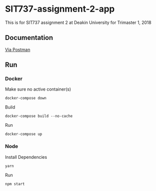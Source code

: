# SIT737-assignment-2-app
This is for SIT737 assignment 2 at Deakin University for Trimaster 1, 2018

## Documentation
[Via Postman](https://documenter.getpostman.com/view/90962/RW89JTyQ)

## Run
### Docker
Make sure no active container(s)
```
docker-compose down
```
Build
```
docker-compose build --no-cache
```
Run
```
docker-compose up
```

### Node
Install Dependencies
```
yarn
```
Run
```
npm start
```
